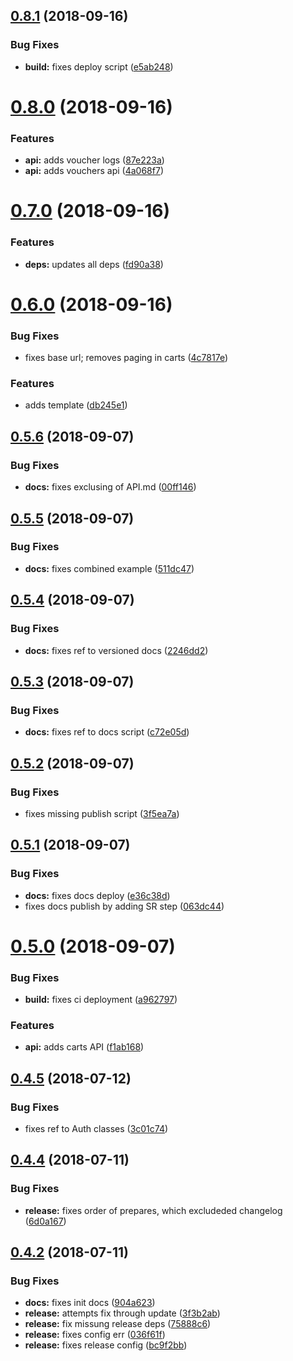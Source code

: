 ## [0.8.1](https://github.com/tillhub/tillhub-sdk-node/compare/v0.8.0...v0.8.1) (2018-09-16)


### Bug Fixes

* **build:** fixes deploy script ([e5ab248](https://github.com/tillhub/tillhub-sdk-node/commit/e5ab248))

# [0.8.0](https://github.com/tillhub/tillhub-sdk-node/compare/v0.7.0...v0.8.0) (2018-09-16)


### Features

* **api:** adds voucher logs ([87e223a](https://github.com/tillhub/tillhub-sdk-node/commit/87e223a))
* **api:** adds vouchers api ([4a068f7](https://github.com/tillhub/tillhub-sdk-node/commit/4a068f7))

# [0.7.0](https://github.com/tillhub/tillhub-sdk-node/compare/v0.6.0...v0.7.0) (2018-09-16)


### Features

* **deps:** updates all deps ([fd90a38](https://github.com/tillhub/tillhub-sdk-node/commit/fd90a38))

# [0.6.0](https://github.com/tillhub/tillhub-sdk-node/compare/v0.5.6...v0.6.0) (2018-09-16)


### Bug Fixes

* fixes base url; removes paging in carts ([4c7817e](https://github.com/tillhub/tillhub-sdk-node/commit/4c7817e))


### Features

* adds template ([db245e1](https://github.com/tillhub/tillhub-sdk-node/commit/db245e1))

## [0.5.6](https://github.com/tillhub/tillhub-sdk-node/compare/v0.5.5...v0.5.6) (2018-09-07)


### Bug Fixes

* **docs:** fixes exclusing of API.md ([00ff146](https://github.com/tillhub/tillhub-sdk-node/commit/00ff146))

## [0.5.5](https://github.com/tillhub/tillhub-sdk-node/compare/v0.5.4...v0.5.5) (2018-09-07)


### Bug Fixes

* **docs:** fixes combined example ([511dc47](https://github.com/tillhub/tillhub-sdk-node/commit/511dc47))

## [0.5.4](https://github.com/tillhub/tillhub-sdk-node/compare/v0.5.3...v0.5.4) (2018-09-07)


### Bug Fixes

* **docs:** fixes ref to versioned docs ([2246dd2](https://github.com/tillhub/tillhub-sdk-node/commit/2246dd2))

## [0.5.3](https://github.com/tillhub/tillhub-sdk-node/compare/v0.5.2...v0.5.3) (2018-09-07)


### Bug Fixes

* **docs:** fixes ref to docs script ([c72e05d](https://github.com/tillhub/tillhub-sdk-node/commit/c72e05d))

## [0.5.2](https://github.com/tillhub/tillhub-sdk-node/compare/v0.5.1...v0.5.2) (2018-09-07)


### Bug Fixes

* fixes missing publish script ([3f5ea7a](https://github.com/tillhub/tillhub-sdk-node/commit/3f5ea7a))

## [0.5.1](https://github.com/tillhub/tillhub-sdk-node/compare/v0.5.0...v0.5.1) (2018-09-07)


### Bug Fixes

* **docs:** fixes docs deploy ([e36c38d](https://github.com/tillhub/tillhub-sdk-node/commit/e36c38d))
* fixes docs publish by adding SR step ([063dc44](https://github.com/tillhub/tillhub-sdk-node/commit/063dc44))

# [0.5.0](https://github.com/tillhub/tillhub-sdk-node/compare/v0.4.5...v0.5.0) (2018-09-07)


### Bug Fixes

* **build:** fixes ci deployment ([a962797](https://github.com/tillhub/tillhub-sdk-node/commit/a962797))


### Features

* **api:** adds carts API ([f1ab168](https://github.com/tillhub/tillhub-sdk-node/commit/f1ab168))

## [0.4.5](https://github.com/tillhub/tillhub-sdk-node/compare/v0.4.4...v0.4.5) (2018-07-12)


### Bug Fixes

* fixes ref to Auth classes ([3c01c74](https://github.com/tillhub/tillhub-sdk-node/commit/3c01c74))

## [0.4.4](https://github.com/tillhub/tillhub-sdk-node/compare/v0.4.3...v0.4.4) (2018-07-11)


### Bug Fixes

* **release:** fixes order of prepares, which excludeded changelog ([6d0a167](https://github.com/tillhub/tillhub-sdk-node/commit/6d0a167))

## [0.4.2](https://github.com/tillhub/tillhub-sdk-node/compare/v0.4.1...v0.4.2) (2018-07-11)


### Bug Fixes

* **docs:** fixes init docs ([904a623](https://github.com/tillhub/tillhub-sdk-node/commit/904a623))
* **release:** attempts fix through update ([3f3b2ab](https://github.com/tillhub/tillhub-sdk-node/commit/3f3b2ab))
* **release:** fix missung release deps ([75888c6](https://github.com/tillhub/tillhub-sdk-node/commit/75888c6))
* **release:** fixes config err ([036f61f](https://github.com/tillhub/tillhub-sdk-node/commit/036f61f))
* **release:** fixes release config ([bc9f2bb](https://github.com/tillhub/tillhub-sdk-node/commit/bc9f2bb))
